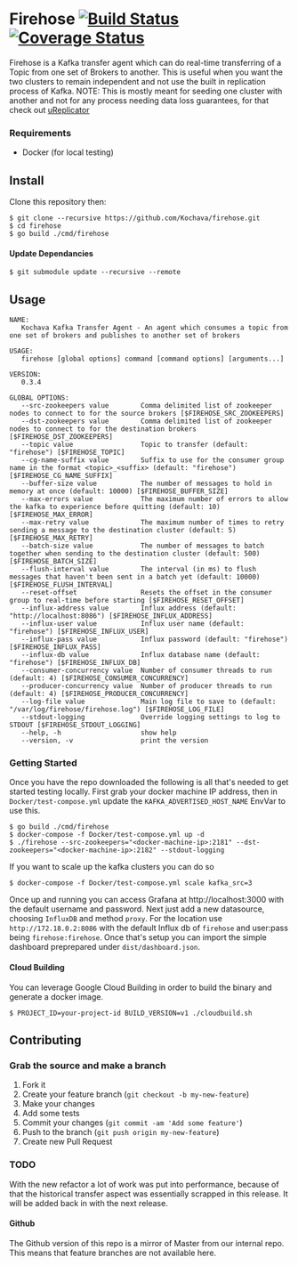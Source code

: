 Firehose [![Build Status](https://travis-ci.org/Kochava/firehose.svg?branch=master)](https://travis-ci.org/Kochava/firehose) [![Coverage Status](https://coveralls.io/repos/github/Kochava/firehose/badge.svg?branch=master)](https://coveralls.io/github/Kochava/firehose?branch=master)
======

Firehose is a Kafka transfer agent which can do real-time transferring of a Topic from one set of Brokers to another. This is useful when you want the two clusters to remain independent and not use the built in replication process of Kafka. NOTE: This is mostly meant for seeding one cluster with another and not for any process needing data loss guarantees, for that check out [uReplicator](https://github.com/uber/uReplicator)

### Requirements
* Docker (for local testing)

## Install

Clone this repository then:

```
$ git clone --recursive https://github.com/Kochava/firehose.git
$ cd firehose
$ go build ./cmd/firehose
```

#### Update Dependancies
```
$ git submodule update --recursive --remote
```

## Usage

```
NAME:
   Kochava Kafka Transfer Agent - An agent which consumes a topic from one set of brokers and publishes to another set of brokers

USAGE:
   firehose [global options] command [command options] [arguments...]

VERSION:
   0.3.4

GLOBAL OPTIONS:
   --src-zookeepers value        Comma delimited list of zookeeper nodes to connect to for the source brokers [$FIREHOSE_SRC_ZOOKEEPERS]
   --dst-zookeepers value        Comma delimited list of zookeeper nodes to connect to for the destination brokers [$FIREHOSE_DST_ZOOKEEPERS]
   --topic value                 Topic to transfer (default: "firehose") [$FIREHOSE_TOPIC]
   --cg-name-suffix value        Suffix to use for the consumer group name in the format <topic>_<suffix> (default: "firehose") [$FIREHOSE_CG_NAME_SUFFIX]
   --buffer-size value           The number of messages to hold in memory at once (default: 10000) [$FIREHOSE_BUFFER_SIZE]
   --max-errors value            The maximum number of errors to allow the kafka to experience before quitting (default: 10) [$FIREHOSE_MAX_ERROR]
   --max-retry value             The maximum number of times to retry sending a message to the destination cluster (default: 5) [$FIREHOSE_MAX_RETRY]
   --batch-size value            The number of messages to batch together when sending to the destination cluster (default: 500) [$FIREHOSE_BATCH_SIZE]
   --flush-interval value        The interval (in ms) to flush messages that haven't been sent in a batch yet (default: 10000) [$FIREHOSE_FLUSH_INTERVAL]
   --reset-offset                Resets the offset in the consumer group to real-time before starting [$FIREHOSE_RESET_OFFSET]
   --influx-address value        Influx address (default: "http://localhost:8086") [$FIREHOSE_INFLUX_ADDRESS]
   --influx-user value           Influx user name (default: "firehose") [$FIREHOSE_INFLUX_USER]
   --influx-pass value           Influx password (default: "firehose") [$FIREHOSE_INFLUX_PASS]
   --influx-db value             Influx database name (default: "firehose") [$FIREHOSE_INFLUX_DB]
   --consumer-concurrency value  Number of consumer threads to run (default: 4) [$FIREHOSE_CONSUMER_CONCURRENCY]
   --producer-concurrency value  Number of producer threads to run (default: 4) [$FIREHOSE_PRODUCER_CONCURRENCY]
   --log-file value              Main log file to save to (default: "/var/log/firehose/firehose.log") [$FIREHOSE_LOG_FILE]
   --stdout-logging              Override logging settings to log to STDOUT [$FIREHOSE_STDOUT_LOGGING]
   --help, -h                    show help
   --version, -v                 print the version
```

### Getting Started

Once you have the repo downloaded the following is all that's needed to get started testing locally. First grab your docker machine IP address, then in `Docker/test-compose.yml` update the `KAFKA_ADVERTISED_HOST_NAME` EnvVar to use this.

```
$ go build ./cmd/firehose
$ docker-compose -f Docker/test-compose.yml up -d
$ ./firehose --src-zookeepers="<docker-machine-ip>:2181" --dst-zookeepers="<docker-machine-ip>:2182" --stdout-logging
```

If you want to scale up the kafka clusters you can do so
```
$ docker-compose -f Docker/test-compose.yml scale kafka_src=3
```

Once up and running you can access Grafana at http://localhost:3000 with the default username and password. Next just add a new datasource, choosing `InfluxDB` and method `proxy`. For the location use `http://172.18.0.2:8086` with the default Influx db of `firehose` and user:pass being `firehose:firehose`. Once that's setup you can import the simple dashboard preprepared under `dist/dashboard.json`.

#### Cloud Building

You can leverage Google Cloud Building in order to build the binary and generate a docker image.

```
$ PROJECT_ID=your-project-id BUILD_VERSION=v1 ./cloudbuild.sh
```


## Contributing

### Grab the source and make a branch

1. Fork it
2. Create your feature branch (`git checkout -b my-new-feature`)
3. Make your changes
4. Add some tests
5. Commit your changes (`git commit -am 'Add some feature'`)
6. Push to the branch (`git push origin my-new-feature`)
7. Create new Pull Request

### TODO

With the new refactor a lot of work was put into performance, because of that the historical transfer aspect was essentially scrapped in this release. It will be added back in with the next release.

#### Github
The Github version of this repo is a mirror of Master from our internal repo. This means that feature branches are not available here.
